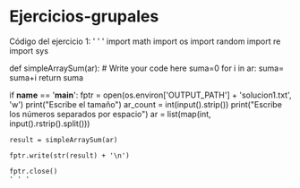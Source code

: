 # Ejercicios-grupales
Código del ejercicio 1:
' ' '
import math
import os
import random
import re
import sys

def simpleArraySum(ar):
    # Write your code here
    suma=0
    for i in ar:
        suma= suma+i
    return suma

if __name__ == '__main__':
    fptr = open(os.environ['OUTPUT_PATH'] + 'solucion1.txt', 'w')
    print("Escribe el tamaño")
    ar_count = int(input().strip())
    print("Escribe los números separados por espacio")
    ar = list(map(int, input().rstrip().split()))

    result = simpleArraySum(ar)

    fptr.write(str(result) + '\n')

    fptr.close()
    ' ' ' 
